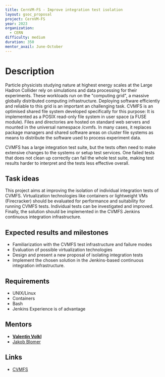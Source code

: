 ```yaml
---
title: CernVM-FS - Improve integration test isolation
layout: gsoc_proposal
project: CernVM-FS
year: 2023
organization:
  - CERN
difficulty: medium
duration: 350
mentor_avail: June-October
---
```


# Description

Particle physicists studying nature at highest energy scales at the Large Hadron
Collider rely on simulations and data processing for their experiments. These
workloads run on the "computing grid", a massive globally distributed computing
infrastructure. Deploying software efficiently and reliable to this grid is an
important an challenging task. CVMFS is an optimised shared file system
developed specifically for this purpose: It is implemented as a POSIX read-only
file system in user space (a FUSE module). Files and directories are hosted on
standard web servers and mounted in the universal namespace /cvmfs. In many
cases, it replaces package managers and shared software areas on cluster file
systems as means to distribute the software used to process experiment data.

CVMFS has a large integration test suite, but the tests often need to make
extensive changes to the systems or setup test services. One failed tests that
does not clean up correctly can fail the whole test suite, making test results
harder to interpret and the tests less effective overall.

## Task ideas

This project aims at improving the isolation of individual integration tests of
CVMFS. Virtualization technologies like containers or lightweight VMs
(Firecracker) should be evaluated for performance and suitability for running
CVMFS tests. Individual tests can be investigated and improved. Finally, the
solution should be implemented in the CVMFS Jenkins continuous integration
infrastructure.

## Expected results and milestones

- Familiarization with the CVMFS test infrastructure and failure modes
- Evaluation of possible virtualization technologies
- Design and present a new proposal of isolating integration tests
- Implement the chosen solution in the Jenkins-based continuous integration
  infrastructure.

## Requirements

- UNIX/Linux
- Containers
- Bash
- Jenkins Experience is of advantage

## Mentors

- **[Valentin Volkl](mailto:valentin.volkl@cern.ch)**
- [Jakob Blomer](mailto:jakob.blomer@cern.ch)

## Links

- [CVMFS](https://cernvm.cern.ch/fs/)
